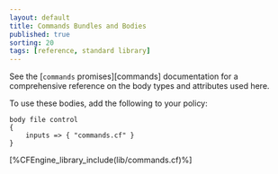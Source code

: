 ```yaml
---
layout: default
title: Commands Bundles and Bodies
published: true
sorting: 20
tags: [reference, standard library]
---
```


See the [`commands` promises][commands] documentation for a
comprehensive reference on the body types and attributes used here.

To use these bodies, add the following to your policy:

```cf3
body file control
{
	inputs => { "commands.cf" }
}
```


[%CFEngine_library_include(lib/commands.cf)%]

